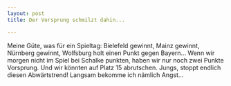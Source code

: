 ```yaml
---
layout: post
title: Der Vorsprung schmilzt dahin...

---
```


Meine Güte, was für ein Spieltag: Bielefeld gewinnt, Mainz gewinnt, Nürnberg gewinnt, Wolfsburg holt einen Punkt gegen Bayern... Wenn wir morgen nicht im Spiel bei Schalke punkten, haben wir nur noch zwei Punkte Vorsprung. Und wir könnten auf Platz 15 abrutschen. Jungs, stoppt endlich diesen Abwärtstrend! Langsam bekomme ich nämlich Angst...


